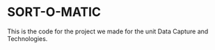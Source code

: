 # SORT-O-MATIC
This is the code for the project we made for the unit Data Capture and Technologies. 
